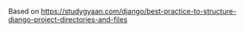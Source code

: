 Based on 
https://studygyaan.com/django/best-practice-to-structure-django-project-directories-and-files